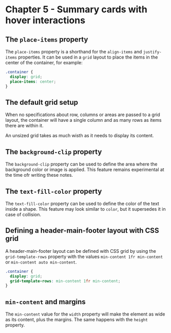 # Chapter 5 - Summary cards with hover interactions

## The `place-items` property

The `place-items` property is a shorthand for the `align-items` and `justify-items` properties. It can be used in
a `grid` layout to place the items in the center of the container, for example:

```css
.container {
  display: grid;
  place-items: center;
}
```

## The default grid setup

When no specifications about row, columns or areas are passed to a grid layout, the container will have a single
column and as many rows as items there are within it.

An unsized grid takes as much wisth as it needs to display its content.

## The `background-clip` property

The `background-clip` property can be used to define the area where the background color or image is applied. This
feature remains experimental at the time ofr writing these notes.

## The `text-fill-color` property

The `text-fill-color` property can be used to define the color of the text inside a shape. This feature may look
similar to `color`, but it supersedes it in case of collision.

## Defining a header-main-footer layout with CSS grid

A header-main-footer layout can be defined with CSS grid by using the `grid-template-rows` property with the values
`min-content 1fr min-content` or `min-content auto min-content`.

```css
.container {
  display: grid;
  grid-template-rows: min-content 1fr min-content;
}
```

## `min-content` and margins

The `min-content` value for the `width` property will make the element as wide as its content, plus the margins. The
same happens with the `height` property.
